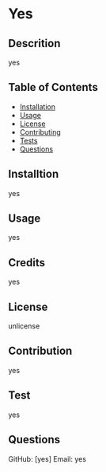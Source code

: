   # Yes

## Descrition
yes
## Table of Contents
* [Installation](#installation)
* [Usage](#usage)
* [License](#license)
* [Contributing](#contributing)
* [Tests](#tests)
* [Questions](#questions)
## Installtion
yes
## Usage
yes
## Credits
yes
## License
unlicense
## Contribution
yes
## Test
yes
## Questions
GitHub: [yes]
Email: yes
